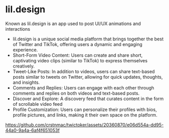 # lil.design
Known as lil.design is an app used to post UI/UX animations and interactions
- lil.design is a unique social media platform that brings together the best of Twitter and TikTok, offering users a dynamic and engaging experience. 
- Short-Form Video Content: Users can create and share short, captivating video clips (similar to TikTok) to express themselves creatively. 
- Tweet-Like Posts: In addition to videos, users can share text-based posts similar to tweets on Twitter, allowing for quick updates, thoughts, and insights. 
- Comments and Replies: Users can engage with each other through comments and replies on both videos and text-based posts.
- Discover and Explore: A discovery feed that curates content in the form of scrollable video feed
- Profile Customization: Users can personalize their profiles with bios, profile pictures, and links, making it their own space on the platform.


https://github.com/crstnmac/twictoker/assets/20360870/e06d554a-dd95-44a0-9a4a-6af4f651053f

